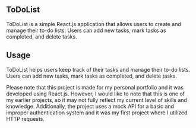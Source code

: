 ## ToDoList
ToDoList is a simple React.js application that allows users to create and manage their to-do lists. Users can add new tasks, mark tasks as completed, and delete tasks.

## Usage
ToDoList helps users keep track of their tasks and manage their to-do lists. Users can add new tasks, mark tasks as completed, and delete tasks.

Please note that this project is made for my personal portfolio and it was developed using React.js. However, I would like to note that this is one of my earlier projects, so it may not fully reflect my current level of skills and knowledge. Additionally, the project uses a mock API for a basic and improper authentication system and it was my first project where I utilized HTTP requests.

